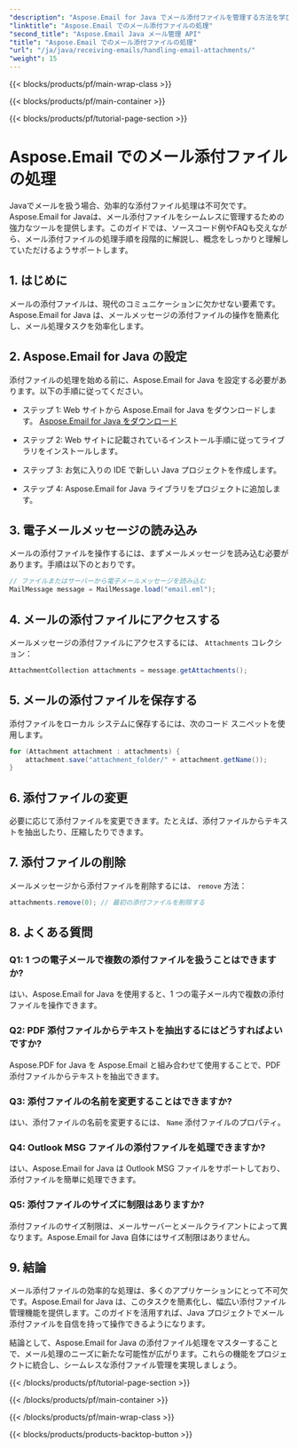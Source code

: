 ```yaml
---
"description": "Aspose.Email for Java でメール添付ファイルを管理する方法を学びましょう。ソースコードと FAQ を交えたステップバイステップガイドで、効率的なメール添付ファイル管理を実現します。"
"linktitle": "Aspose.Email でのメール添付ファイルの処理"
"second_title": "Aspose.Email Java メール管理 API"
"title": "Aspose.Email でのメール添付ファイルの処理"
"url": "/ja/java/receiving-emails/handling-email-attachments/"
"weight": 15
---
```


{{< blocks/products/pf/main-wrap-class >}}

{{< blocks/products/pf/main-container >}}

{{< blocks/products/pf/tutorial-page-section >}}

# Aspose.Email でのメール添付ファイルの処理


Javaでメールを扱う場合、効率的な添付ファイル処理は不可欠です。Aspose.Email for Javaは、メール添付ファイルをシームレスに管理するための強力なツールを提供します。このガイドでは、ソースコード例やFAQも交えながら、メール添付ファイルの処理手順を段階的に解説し、概念をしっかりと理解していただけるようサポートします。

## 1. はじめに

メールの添付ファイルは、現代のコミュニケーションに欠かせない要素です。Aspose.Email for Java は、メールメッセージの添付ファイルの操作を簡素化し、メール処理タスクを効率化します。

## 2. Aspose.Email for Java の設定

添付ファイルの処理を始める前に、Aspose.Email for Java を設定する必要があります。以下の手順に従ってください。

- ステップ 1: Web サイトから Aspose.Email for Java をダウンロードします。 [Aspose.Email for Java をダウンロード](https://releases.aspose.com/email/java/)

- ステップ 2: Web サイトに記載されているインストール手順に従ってライブラリをインストールします。

- ステップ 3: お気に入りの IDE で新しい Java プロジェクトを作成します。

- ステップ 4: Aspose.Email for Java ライブラリをプロジェクトに追加します。

## 3. 電子メールメッセージの読み込み

メールの添付ファイルを操作するには、まずメールメッセージを読み込む必要があります。手順は以下のとおりです。

```java
// ファイルまたはサーバーから電子メールメッセージを読み込む
MailMessage message = MailMessage.load("email.eml");
```

## 4. メールの添付ファイルにアクセスする

メールメッセージの添付ファイルにアクセスするには、 `Attachments` コレクション：

```java
AttachmentCollection attachments = message.getAttachments();
```

## 5. メールの添付ファイルを保存する

添付ファイルをローカル システムに保存するには、次のコード スニペットを使用します。

```java
for (Attachment attachment : attachments) {
    attachment.save("attachment_folder/" + attachment.getName());
}
```

## 6. 添付ファイルの変更

必要に応じて添付ファイルを変更できます。たとえば、添付ファイルからテキストを抽出したり、圧縮したりできます。

## 7. 添付ファイルの削除

メールメッセージから添付ファイルを削除するには、 `remove` 方法：

```java
attachments.remove(0); // 最初の添付ファイルを削除する
```

## 8. よくある質問

### Q1: 1 つの電子メールで複数の添付ファイルを扱うことはできますか?

はい、Aspose.Email for Java を使用すると、1 つの電子メール内で複数の添付ファイルを操作できます。

### Q2: PDF 添付ファイルからテキストを抽出するにはどうすればよいですか?

Aspose.PDF for Java を Aspose.Email と組み合わせて使用することで、PDF 添付ファイルからテキストを抽出できます。

### Q3: 添付ファイルの名前を変更することはできますか?

はい、添付ファイルの名前を変更するには、 `Name` 添付ファイルのプロパティ。

### Q4: Outlook MSG ファイルの添付ファイルを処理できますか?

はい、Aspose.Email for Java は Outlook MSG ファイルをサポートしており、添付ファイルを簡単に処理できます。

### Q5: 添付ファイルのサイズに制限はありますか?

添付ファイルのサイズ制限は、メールサーバーとメールクライアントによって異なります。Aspose.Email for Java 自体にはサイズ制限はありません。

## 9. 結論

メール添付ファイルの効率的な処理は、多くのアプリケーションにとって不可欠です。Aspose.Email for Java は、このタスクを簡素化し、幅広い添付ファイル管理機能を提供します。このガイドを活用すれば、Java プロジェクトでメール添付ファイルを自信を持って操作できるようになります。

結論として、Aspose.Email for Java の添付ファイル処理をマスターすることで、メール処理のニーズに新たな可能性が広がります。これらの機能をプロジェクトに統合し、シームレスな添付ファイル管理を実現しましょう。

{{< /blocks/products/pf/tutorial-page-section >}}

{{< /blocks/products/pf/main-container >}}

{{< /blocks/products/pf/main-wrap-class >}}

{{< blocks/products/products-backtop-button >}}